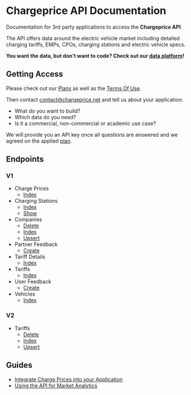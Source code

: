 # Chargeprice API Documentation

Documentation for 3rd party applications to access the **Chargeprice API**.

The API offers data around the electric vehicle market including detailed charging tariffs, EMPs, CPOs, charging stations and electric vehicle specs.

**You want the data, but don't want to code?
Check out our [data platform](./data_platform.md)!**

## Getting Access

Please check out our [Plans](./plans.md) as well as the [Terms Of Use](./terms.md).

Then contact contact@chargeprice.net and tell us about your application:

* What do you want to build?
* Which data do you need?
* Is it a commercial, non-commercial or academic use case?

We will provide you an API key once all questions are answered and we agreed on the applied [plan](./plans.md).

## Endpoints

### V1

* Charge Prices
  * [Index](./api/v1/charge_prices/index.md)
* Charging Stations
  * [Index](./api/v1/charging_stations/index.md)
  * [Show](./api/v1/charging_stations/show.md)
* Companies
  * [Delete](./api/v1/companies/delete.md)
  * [Index](./api/v1/companies/index.md)
  * [Upsert](./api/v1/companies/upsert.md)
* Partner Feedback
  * [Create](./api/v1/partner_feedback/create.md)
* Tariff Details
  * [Index](./api/v1/tariff_details/index.md)
* Tariffs
  * [Index](./api/v1/tariffs/index.md)
* User Feedback
  * [Create](./api/v1/user_feedback/create.md)
* Vehicles
  * [Index](./api/v1/vehicles/index.md)

### V2

* Tariffs
  * [Delete](./api/v2/tariffs/delete.md)
  * [Index](./api/v2/tariffs/index.md)
  * [Upsert](./api/v2/tariffs/upsert.md)

## Guides

* [Integrate Charge Prices into your Application](./guides/integrate_charge_prices.md)
* [Using the API for Market Analytics](./using_the_api_for_market_analytics.md)
